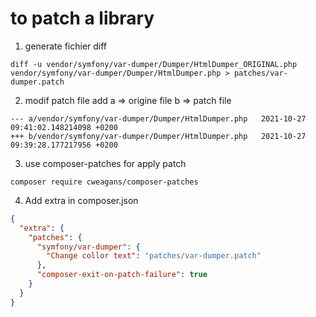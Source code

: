 
# to patch a library

1. generate fichier diff
```shell
diff -u vendor/symfony/var-dumper/Dumper/HtmlDumper_ORIGINAL.php vendor/symfony/var-dumper/Dumper/HtmlDumper.php > patches/var-dumper.patch
```
2. modif patch file add a => origine file b => patch file
```
--- a/vendor/symfony/var-dumper/Dumper/HtmlDumper.php	2021-10-27 09:41:02.148214098 +0200
+++ b/vendor/symfony/var-dumper/Dumper/HtmlDumper.php	2021-10-27 09:39:28.177217956 +0200
```
3. use composer-patches for apply patch
```shell
composer require cweagans/composer-patches
```
4. Add extra in composer.json
```json
{
  "extra": {
    "patches": {
      "symfony/var-dumper": {
        "Change collor text": "patches/var-dumper.patch"
      },
      "composer-exit-on-patch-failure": true
    }
  }
}
```